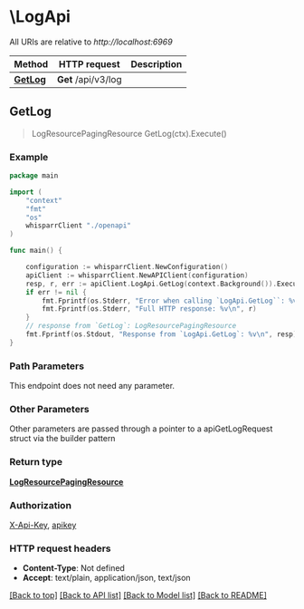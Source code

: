 # \LogApi

All URIs are relative to *http://localhost:6969*

Method | HTTP request | Description
------------- | ------------- | -------------
[**GetLog**](LogApi.md#GetLog) | **Get** /api/v3/log | 



## GetLog

> LogResourcePagingResource GetLog(ctx).Execute()



### Example

```go
package main

import (
    "context"
    "fmt"
    "os"
    whisparrClient "./openapi"
)

func main() {

    configuration := whisparrClient.NewConfiguration()
    apiClient := whisparrClient.NewAPIClient(configuration)
    resp, r, err := apiClient.LogApi.GetLog(context.Background()).Execute()
    if err != nil {
        fmt.Fprintf(os.Stderr, "Error when calling `LogApi.GetLog``: %v\n", err)
        fmt.Fprintf(os.Stderr, "Full HTTP response: %v\n", r)
    }
    // response from `GetLog`: LogResourcePagingResource
    fmt.Fprintf(os.Stdout, "Response from `LogApi.GetLog`: %v\n", resp)
}
```

### Path Parameters

This endpoint does not need any parameter.

### Other Parameters

Other parameters are passed through a pointer to a apiGetLogRequest struct via the builder pattern


### Return type

[**LogResourcePagingResource**](LogResourcePagingResource.md)

### Authorization

[X-Api-Key](../README.md#X-Api-Key), [apikey](../README.md#apikey)

### HTTP request headers

- **Content-Type**: Not defined
- **Accept**: text/plain, application/json, text/json

[[Back to top]](#) [[Back to API list]](../README.md#documentation-for-api-endpoints)
[[Back to Model list]](../README.md#documentation-for-models)
[[Back to README]](../README.md)

